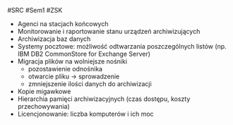 #SRC #Sem1 #ZSK

- Agenci na stacjach końcowych
- Monitorowanie i raportowanie stanu urządzeń archiwizujących
- Archiwizacja baz danych
- Systemy pocztowe: możliwość odtwarzania poszczególnych listów (np. IBM DB2 CommonStore for Exchange Server)
- Migracja plików na wolniejsze nośniki
	- pozostawienie odnośnika
	- otwarcie pliku -> sprowadzenie
	- zmniejszenie ilości danych do archiwizacji
- Kopie migawkowe
- Hierarchia pamięci archiwizacyjnych (czas dostępu, koszty przechowywania)
- Licencjonowanie: liczba komputerów i ich moc